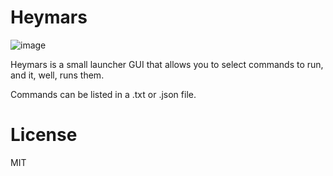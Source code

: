 # Heymars

![image](https://user-images.githubusercontent.com/557579/209970802-30852d6c-2418-4a44-88dd-ff8e113bab46.png)

Heymars is a small launcher GUI that allows you to select commands to run, and it, well, runs them.

Commands can be listed in a .txt or .json file.

# License

MIT

